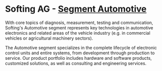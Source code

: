 # Softing AG - [Segment Automotive](https://automotive.softing.com/?setRegion)

With core topics of diagnosis, measurement, testing and communication, Softing's Automotive segment represents key technologies in automotive electronics and related areas of the vehicle industry (e.g. in commercial vehicles or agricultural machinery sectors).

The Automotive segment specializes in the complete lifecycle of electronic control units and entire systems, from development through production to service. Our product portfolio includes hardware and software products, customized solutions, as well as consulting and engineering services.

